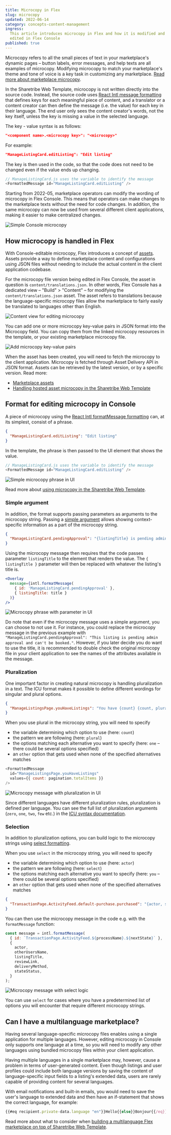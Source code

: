 ```yaml
---
title: Microcopy in Flex
slug: microcopy
updated: 2022-06-14
category: concepts-content-management
ingress:
  This article introduces microcopy in Flex and how it is modified and
  edited in Flex Console
published: true
---
```


Microcopy refers to all the small pieces of text in your marketplace's
dynamic pages – button labels, error messages, and help texts are all
examples of microcopy. Modifying microcopy to match your marketplace's
theme and tone of voice is a key task in customizing any marketplace.
[Read more about marketplace microcopy](/operator-guides/).

In the Sharetribe Web Template, microcopy is not written directly into
the source code. Instead, the source code uses
[React Intl message formatting](https://formatjs.io/docs/intl#formatmessage)
that defines keys for each meaningful piece of content, and a translator
or a content creator can then define the message (i.e. the value) for
each key in their language. The end user only sees the content creator's
words, not the key itself, unless the key is missing a value in the
selected language.

The key - value syntax is as follows:

```json
"<component name>.<microcopy key>": "<microcopy>"
```

For example:

```json
"ManageListingCard.editListing": "Edit listing"
```

The key is then used in the code, so that the code does not need to be
changed even if the value ends up changing.

```js
// ManageListingCard.js uses the variable to identify the message
<FormattedMessage id="ManageListingCard.editListing" />
```

Starting from 2022-05, marketplace operators can modify the wording of
microcopy in Flex Console. This means that operators can make changes to
the marketplace texts without the need for code changes. In addition,
the same microcopy can now be used from several different client
applications, making it easier to make centralized changes.

![Simple Console microcopy](./microcopy_simple.png)

## How microcopy is handled in Flex

With Console-editable microcopy, Flex introduces a concept of
[assets](/references/assets/). Assets provide a way to define
marketplace content and configurations using JSON files without needing
to include the actual content in the client application codebase.

For the microcopy file version being edited in Flex Console, the asset
in question is `content/translations.json`. In other words, Flex Console
has a dedicated view – "Build" > "Content" – for modifying the
`content/translations.json` asset. The asset refers to translations
because the language-specific microcopy files allow the marketplace to
fairly easily be translated to languages other than English.

![Content view for editing microcopy](./microcopy_start.png)

You can add one or more microcopy key-value pairs in JSON format into
the Microcopy field. You can copy them from the linked microcopy
resources in the template, or your existing marketplace microcopy file.

![Add microcopy key-value pairs](./microcopy_console.png)

When the asset has been created, you will need to fetch the microcopy to
the client application. Microcopy is fetched through Asset Delivery API
in JSON format. Assets can be retrieved by the latest version, or by a
specific version. Read more:

- [Marketplace assets](/references/assets/)
- [Handling hosted asset microcopy in the Sharetribe Web Template](/ftw/hosted-microcopy/)

## Format for editing microcopy in Console

A piece of microcopy using the
[React Intl formatMessage formatting](https://formatjs.io/docs/intl#formatmessage)
can, at its simplest, consist of a phrase.

```json
{
  "ManageListingCard.editListing": "Edit listing"
}
```

In the template, the phrase is then passed to the UI element that shows
the value.

```js
// ManageListingCard.js uses the variable to identify the message
<FormattedMessage id="ManageListingCard.editListing" />
```

![Simple microcopy phrase in UI](./microcopy_UI_simple.png)

Read more about
[using microcopy in the Sharetribe Web Template](/ftw/how-to-change-ftw-bundled-microcopy/#using-the-microcopy).

### Simple argument

In addition, the format supports passing parameters as arguments to the
microcopy string. Passing a
[simple argument](https://formatjs.io/docs/core-concepts/icu-syntax/#simple-argument)
allows showing context-specific information as a part of the microcopy
string.

```json
{
  "ManageListingCard.pendingApproval": "{listingTitle} is pending admin approval. It's not visible on the marketplace yet."
}
```

Using the microcopy message then requires that the code passes parameter
`listingTitle` to the element that renders the value. The
`{ listingTitle }` parameter will then be replaced with whatever the
listing's title is.

```jsx
<Overlay
  message={intl.formatMessage(
    { id: 'ManageListingCard.pendingApproval' },
    { listingTitle: title }
  )}
/>
```

![Microcopy phrase with parameter in UI](./microcopy_UI_parameter.png)

Do note that even if the microcopy message uses a simple argument, you
can choose to not use it. For instance, you could replace the microcopy
message in the previous example with
`"ManageListingCard.pendingApproval": "This listing is pending admin approval and can't be booked."`.
However, if you later decide you do want to use the title, it is
recommended to double check the original microcopy file in your client
application to see the names of the attributes available in the message.

### Pluralization

One important factor in creating natural microcopy is handling
pluralization in a text. The ICU format makes it possible to define
different wordings for singular and plural options.

```json
{
  "ManageListingsPage.youHaveListings": "You have {count} {count, plural, one {listing} other {listings}}"
}
```

When you use plural in the microcopy string, you will need to specify

- the variable determining which option to use (here: `count`)
- the pattern we are following (here: `plural`)
- the options matching each alternative you want to specify (here: `one`
  – there could be several options specified)
- an `other` option that gets used when none of the specified
  alternatives matches

```js
<FormattedMessage
  id="ManageListingsPage.youHaveListings"
  values={{ count: pagination.totalItems }}
/>
```

![Microcopy message with pluralization in UI](./microcopy_UI_plural.png)

Since different languages have different pluralization rules,
pluralization is defined per language. You can see the full list of
pluralization arguments (`zero`, `one`, `two`, `few` etc.) in the
[ICU syntax documentation](https://formatjs.io/docs/core-concepts/icu-syntax/#plural-format).

### Selection

In addition to pluralization options, you can build logic to the
microcopy strings using
[select formatting](https://formatjs.io/docs/core-concepts/icu-syntax/#select-format).

When you use `select` in the microcopy string, you will need to specify

- the variable determining which option to use (here: `actor`)
- the pattern we are following (here: `select`)
- the options matching each alternative you want to specify (here: `you`
  – there could be several options specified)
- an `other` option that gets used when none of the specified
  alternatives matches

```json
{
  "TransactionPage.ActivityFeed.default-purchase.purchased": "{actor, select, you {You placed an order for {listingTitle}.} other {{otherUsersName} placed an order for {listingTitle}.}}"
}
```

You can then use the microcopy message in the code e.g. with the
`formatMessage` function:

```js
const message = intl.formatMessage(
  { id: `TransactionPage.ActivityFeed.${processName}.${nextState}` },
  {
    actor,
    otherUsersName,
    listingTitle,
    reviewLink,
    deliveryMethod,
    stateStatus,
  }
);
```

![Microcopy message with select logic](./microcopy_UI_select.png)

You can use `select` for cases where you have a predetermined list of
options you will encounter that require different microcopy strings.

## Can I have a multilanguage marketplace?

Having several language-specific microcopy files enables using a single
application for multiple languages. However, editing microcopy in
Console only supports one language at a time, so you will need to modify
any other languages using bundled microcopy files within your client
application.

Having multiple languages in a single marketplace may, however, cause a
problem in terms of user-generated content. Even though listings and
user profiles could include both language versions by saving the content
of language-specific input fields to a listing's extended data, users
are rarely capable of providing content for several languages.

With email notifications and built-in emails, you would need to save the
user's language to extended data and then have an if-statement that
shows the correct language, for example:

```js
{{#eq recipient.private-data.language "en"}}Hello{{else}}Bonjour{{/eq}}
```

Read more about what to consider when
[building a multilanguage Flex marketplace on top of Sharetribe Web Template](/ftw/how-to-change-ftw-language/#developing-the-sharetribe-web-template-into-a-multilanguage-marketplace).
